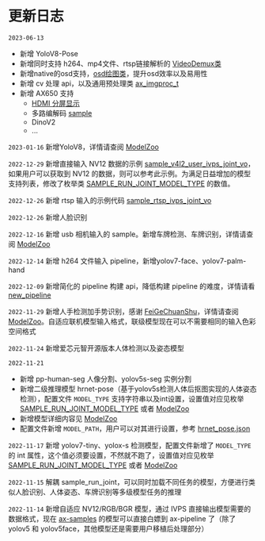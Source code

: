 # 更新日志

```2023-06-13``` 
- 新增 YoloV8-Pose
- 新增同时支持 h264、mp4文件、rtsp链接解析的 [VideoDemux类](../examples/common/video_demux.hpp)
- 新增native的osd支持，[osd绘图类](../examples/libaxdl/include/ax_osd_drawer.hpp)，提升osd效率以及易用性
- 新增 cv 处理 api，以及通用预处理类 [ax_imgproc_t](../examples/libaxdl/include/ax_common_api.h#L34)
- 新增 AX650 支持 
  - [HDMI 分屏显示](../examples/common/common_pipeline/ax650/common_pipeline_vo.cpp)
  - 多路编解码 [sample](../examples/sample_multi_demux_ivps_joint_hdmi_vo)
  - DinoV2
  - ...

```2023-01-16``` 新增YoloV8，详情请查阅 [ModelZoo](docs/modelzoo.md)

```2022-12-29``` 新增直接输入 NV12 数据的示例 [sample_v4l2_user_ivps_joint_vo](examples/sample_v4l2_user_ivps_joint_vo)，如果用户可以获取到 NV12 的数据，则可以参考此示例。为满足日益增加的模型支持列表，修改了枚举类 [SAMPLE_RUN_JOINT_MODEL_TYPE](examples/sample_run_joint/sample_run_joint_post_process.h) 的数值。

```2022-12-26``` 新增 rtsp 输入的示例代码 [sample_rtsp_ivps_joint_vo](examples/sample_rtsp_ivps_joint_vo)

```2022-12-26``` 新增人脸识别

```2022-12-16``` 新增 usb 相机输入的 sample。新增车牌检测、车牌识别，详情请查阅 [ModelZoo](docs/modelzoo.md)

```2022-12-14``` 新增 h264 文件输入 pipeline，新增yolov7-face、yolov7-palm-hand

```2022-12-09``` 新增简化的 pipeline 构建 api，降低构建 pipeline 的难度，详情请看 [new_pipeline](docs/new_pipeline.md)

```2022-11-29``` 新增人手检测加手势识别，感谢 [FeiGeChuanShu](https://github.com/FeiGeChuanShu)，详情请查阅 [ModelZoo](docs/modelzoo.md)。自适应联机模型输入格式，联级模型现在可以不需要相同的输入色彩空间格式

```2022-11-24``` 新增爱芯元智开源版本人体检测以及姿态模型

```2022-11-21``` 
- 新增 pp-human-seg 人像分割、yolov5s-seg 实例分割
- 新增二级推理模型 hrnet-pose（基于yolov5s检测人体后抠图实现的人体姿态检测），配置文件 ```MODEL_TYPE``` 支持字符串以及int设置，设置值对应见枚举 [SAMPLE_RUN_JOINT_MODEL_TYPE](examples/sample_run_joint/sample_run_joint_post_process.h) 或者 [ModelZoo](docs/modelzoo.md)
- 新增模型详细内容见 [ModelZoo](docs/modelzoo.md)
- 配置文件新增 ```MODEL_PATH```，用户可以对其进行设置，参考 [hrnet_pose.json](examples/sample_run_joint/config/hrnet_pose.json)

```2022-11-17``` 新增 yolov7-tiny、yolox-s 检测模型，配置文件新增了 ```MODEL_TYPE``` 的 int 属性，这个值必须要设置，不然就不跑了，设置值对应见枚举 [SAMPLE_RUN_JOINT_MODEL_TYPE](examples/sample_run_joint/sample_run_joint_post_process.h) 或者 [ModelZoo](docs/modelzoo.md)

```2022-11-15``` 解耦 sample_run_joint，可以同时加载不同任务的模型，方便进行类似人脸识别、人体姿态、车牌识别等多级模型任务的推理

```2022-11-14``` 新增自适应 NV12/RGB/BGR 模型，通过 IVPS 直接输出模型需要的数据格式，现在 [ax-samples](https://github.com/AXERA-TECH/ax-samples) 的模型可以直接白嫖到 ax-pipeline 了（除了 yolov5 和 yolov5face，其他模型还是需要用户移植后处理部分）